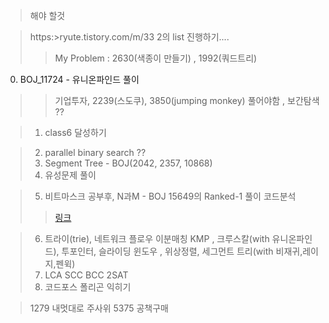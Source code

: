 >해야 할것

> https:>ryute.tistory.com/m/33 2의 list 진행하기....
> > My Problem : 2630(색종이 만들기) , 1992(쿼드트리)

0. BOJ_11724 - 유니온파인드 풀이
> > 기업투자, 2239(스도쿠), 3850(jumping monkey) 풀어야함 , 보간탐색 ??

> 1. class6 달성하기

> 2. parallel binary search ??
> 3. Segment Tree - BOJ(2042, 2357, 10868)
> 4. 유성문제 풀이

> 5. 비트마스크 공부후, N과M - BOJ 15649의 Ranked-1 풀이 코드분석
> > [링크](https://www.acmicpc.net/source/8570260)

> 6. 트라이(trie), 네트워크 플로우 이분매칭 KMP , 크루스칼(with 유니온파인드), 
>       투포인터, 슬라이딩 윈도우 , 위상정렬, 세그먼트 트리(with 비재귀,레이지,펜윅)
> 7. LCA SCC BCC 2SAT 
> 8. 코드포스 폴리곤 익히기

> 1279 내멋대로 주사위
> 5375 공책구매


